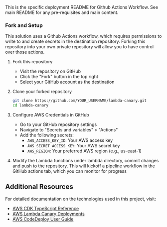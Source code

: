 This is the specific deployment README for Github Actions Workflow.  See main README for any pre-requisites and main content.  

### Fork and Setup
This solution uses a Github Actions workflow, which requires permissions to write to and create secrets in the destination repository.  Forking this repository into your own private repository will allow you to have control over those actions.

1. Fork this repository
    - Visit the repository on GitHub
    - Click the "Fork" button in the top right
    - Select your GitHub account as the destination

2. Clone your forked repository
   ```bash
   git clone https://github.com/YOUR_USERNAME/lambda-canary.git
   cd lambda-canary
   ```

3. Configure AWS Credentials in GitHub
    - Go to your GitHub repository settings
    - Navigate to "Secrets and variables" > "Actions"
    - Add the following secrets:
        - `AWS_ACCESS_KEY_ID`: Your AWS access key
        - `AWS_SECRET_ACCESS_KEY`: Your AWS secret key
        - `AWS_REGION`: Your preferred AWS region (e.g., us-east-1)

4. Modify the Lambda functions under lambda directory, commit changes and push to the repository.  This will kickoff a pipeline workflow in the GitHub actions tab, which you can monitor for progress


## Additional Resources

For detailed documentation on the technologies used in this project, visit:
- [AWS CDK TypeScript Reference](https://docs.aws.amazon.com/cdk/api/v2/)
- [AWS Lambda Canary Deployments](https://docs.aws.amazon.com/lambda/latest/dg/configuring-alias-routing.html)
- [AWS CodeDeploy User Guide](https://docs.aws.amazon.com/codedeploy/latest/userguide/)
